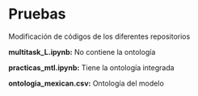 # Pruebas
Modificación de códigos de los diferentes repositorios

**multitask_L.ipynb:** No contiene la ontología

**practicas_mtl.ipynb:** Tiene la ontología integrada

**ontologia_mexican.csv:** Ontología del modelo
